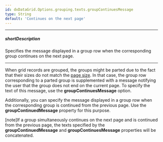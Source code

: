 ```yaml
---
id: dxDataGrid.Options.grouping.texts.groupContinuesMessage
type: String
default: 'Continues on the next page'
---
```

---
##### shortDescription
Specifies the message displayed in a group row when the corresponding group continues on the next page.

---
When grid records are grouped, the groups might be parted due to the fact that their sizes do not match the [page size](/api-reference/10%20UI%20Widgets/GridBase/1%20Configuration/paging/pageSize.md '/Documentation/ApiReference/UI_Components/dxDataGrid/Configuration/paging/#pageSize'). In that case, the group row corresponding to a parted group is supplemented with a message notifying the user that the group does not end on the current page. To specify the text of this message, use the **groupContinuesMessage** option.

Additionally, you can specify the message displayed in a group row when the corresponding group is continued from the previous page. Use the **groupContinuedMessage** property for this purpose.

[note]If a group simultaneously continues on the next page and is continued from the previous page, the texts specified by the **groupContinuedMessage** and **groupContinuesMessage** properties will be concatenated.